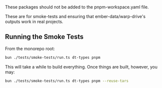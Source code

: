 These packages should not be added to the pnpm-workspace.yaml file.

These are for smoke-tests and ensuring that ember-data/warp-drive's outputs work in real projects.

## Running the Smoke Tests

From the monorepo root:
```bash
bun ./tests/smoke-tests/run.ts dt-types pnpm
```

This will take a while to build everything.
Once things are built, however, you may:
```bash
bun ./tests/smoke-tests/run.ts dt-types pnpm --reuse-tars
```
